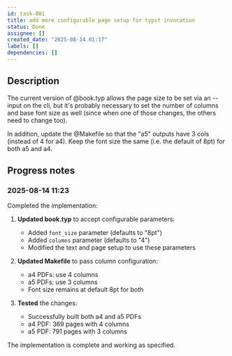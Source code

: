```yaml
---
id: task-001
title: add more configurable page setup for typst invocation
status: Done
assignee: []
created_date: "2025-08-14 01:17"
labels: []
dependencies: []
---
```


## Description

The current version of @book.typ allows the page size to be set via an --input
on the cli, but it's probably necessary to set the number of columns and base
font size as well (since when one of those changes, the others need to change
too).

In addition, update the @Makefile so that the "a5" outputs have 3 cols (instead
of 4 for a4). Keep the font size the same (i.e. the default of 8pt) for both a5
and a4.

## Progress notes

### 2025-08-14 11:23

Completed the implementation:

1. **Updated book.typ** to accept configurable parameters:

   - Added `font_size` parameter (defaults to "8pt")
   - Added `columns` parameter (defaults to "4")
   - Modified the text and page setup to use these parameters

2. **Updated Makefile** to pass column configuration:

   - a4 PDFs: use 4 columns
   - a5 PDFs: use 3 columns
   - Font size remains at default 8pt for both

3. **Tested** the changes:
   - Successfully built both a4 and a5 PDFs
   - a4 PDF: 369 pages with 4 columns
   - a5 PDF: 791 pages with 3 columns

The implementation is complete and working as specified.
